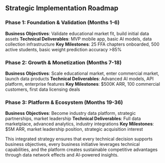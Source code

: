 ## Strategic Implementation Roadmap

### Phase 1: Foundation & Validation (Months 1-6)
**Business Objectives**: Validate educational market fit, build initial data assets
**Technical Deliverables**: MVP mobile app, basic AI models, data collection infrastructure
**Key Milestones**: 25 FFA chapters onboarded, 500 active students, basic weight prediction accuracy >85%

### Phase 2: Growth & Monetization (Months 7-18)
**Business Objectives**: Scale educational market, enter commercial market, launch data products
**Technical Deliverables**: Advanced AI models, API platform, enterprise features
**Key Milestones**: $500K ARR, 100 commercial customers, first data licensing deals

### Phase 3: Platform & Ecosystem (Months 19-36)
**Business Objectives**: Become industry data platform, strategic partnerships, market leadership
**Technical Deliverables**: Full data marketplace, advanced analytics, industry integrations
**Key Milestones**: $5M ARR, market leadership position, strategic acquisition interest

This integrated strategy ensures that every technical decision supports business objectives, every business initiative leverages technical capabilities, and the platform creates sustainable competitive advantages through data network effects and AI-powered insights.
